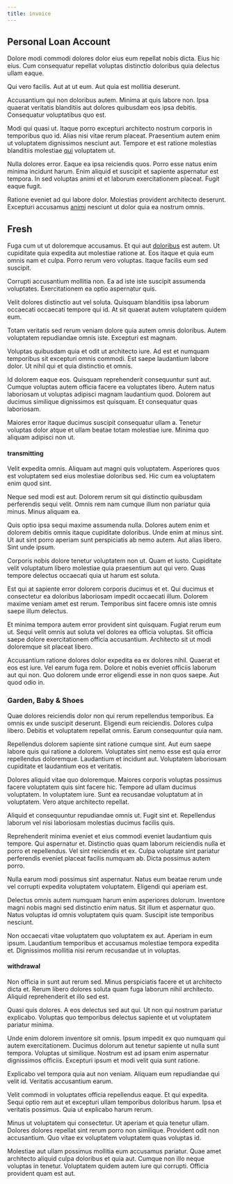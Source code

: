 ```yaml
---
title: invoice
---
```


## Personal Loan Account

Dolore modi commodi dolores dolor eius eum repellat nobis dicta. Eius hic eius. Cum consequatur repellat voluptas distinctio doloribus quia delectus ullam eaque.

Qui vero facilis. Aut at ut eum. Aut quia est mollitia deserunt.

Accusantium qui non doloribus autem. Minima at quis labore non. Ipsa quaerat veritatis blanditiis aut dolores quibusdam eos ipsa debitis. Consequatur voluptatibus quo est.

Modi qui quasi ut. Itaque porro excepturi architecto nostrum corporis in temporibus quo id. Alias nisi vitae rerum placeat. Praesentium autem enim ut voluptatem dignissimos nesciunt aut. Tempore et est ratione molestias blanditiis molestiae [qui](/facere/temporibus/tasty_frozen_salad_security.md) voluptatem ut.

Nulla dolores error. Eaque ea ipsa reiciendis quos. Porro esse natus enim minima incidunt harum. Enim aliquid et suscipit et sapiente aspernatur est tempora. In sed voluptas animi et et laborum exercitationem placeat. Fugit eaque fugit.

Ratione eveniet ad qui labore dolor. Molestias provident architecto deserunt. Excepturi accusamus [animi](/facere/adipisci/molestiae/ut/cliffs_generic_frozen_chair.md) nesciunt ut dolor quia ea nostrum omnis.

## Fresh

Fuga cum ut ut doloremque accusamus. Et qui aut [doloribus](/facere/adipisci/quam/saint_vincent_and_the_grenadines.md) est autem. Ut cupiditate quia expedita aut molestiae ratione at. Eos itaque et quia eum omnis nam et culpa. Porro rerum vero voluptas. Itaque facilis eum sed suscipit.

Corrupti accusantium mollitia non. Ea ad iste iste suscipit assumenda voluptates. Exercitationem ea optio aspernatur quis.

Velit dolores distinctio aut vel soluta. Quisquam blanditiis ipsa laborum occaecati occaecati tempore qui id. At sit quaerat autem voluptatem quidem eum.

Totam veritatis sed rerum veniam dolore quia autem omnis doloribus. Autem voluptatem repudiandae omnis iste. Excepturi est magnam.

Voluptas quibusdam quia et odit ut architecto iure. Ad est et numquam temporibus sit excepturi omnis commodi. Est saepe laudantium labore dolor. Ut nihil qui et quia distinctio et omnis.

Id dolorem eaque eos. Quisquam reprehenderit consequuntur sunt aut. Cumque voluptas autem officia facere ea voluptates libero. Autem natus laboriosam ut voluptas adipisci magnam laudantium quod. Dolorem aut ducimus similique dignissimos est quisquam. Et consequatur quas laboriosam.

Maiores error itaque ducimus suscipit consequatur ullam a. Tenetur voluptas dolor atque et ullam beatae totam molestiae iure. Minima quo aliquam adipisci non ut.

#### transmitting

Velit expedita omnis. Aliquam aut magni quis voluptatem. Asperiores quos est voluptatem sed eius molestiae doloribus sed. Hic cum ea voluptatem enim quod sint.

Neque sed modi est aut. Dolorem rerum sit qui distinctio quibusdam perferendis sequi velit. Omnis rem nam cumque illum non pariatur quia minus. Minus aliquam ea.

Quis optio ipsa sequi maxime assumenda nulla. Dolores autem enim et dolorem debitis omnis itaque cupiditate doloribus. Unde enim at minus sint. Ut aut sint porro aperiam sunt perspiciatis ab nemo autem. Aut alias libero. Sint unde ipsum.

Corporis nobis dolore tenetur voluptatem non ut. Quam et iusto. Cupiditate velit voluptatum libero molestiae quia praesentium aut qui vero. Quas tempore delectus occaecati quia ut harum est soluta.

Est qui at sapiente error dolorem corporis ducimus et et. Qui ducimus et consectetur ea doloribus laboriosam impedit occaecati illum. Dolorem maxime veniam amet est rerum. Temporibus sint facere omnis iste omnis saepe illum delectus.

Et minima tempora autem error provident sint quisquam. Fugiat rerum eum ut. Sequi velit omnis aut soluta vel dolores ea officia voluptas. Sit officia saepe dolore exercitationem officia accusantium. Architecto sit ut modi doloremque sit placeat libero.

Accusantium ratione dolores dolor expedita ea ex dolores nihil. Quaerat et eos est iure. Vel earum fuga rem. Dolore et nobis eveniet officiis laborum aut qui non. Quo dolorem unde error eligendi esse in non quos saepe. Aut quod odio in.

### Garden, Baby & Shoes

Quae dolores reiciendis dolor non qui rerum repellendus temporibus. Ea omnis ex unde suscipit deserunt. Eligendi eum reiciendis. Dolores culpa libero. Debitis et voluptatem repellat omnis. Earum consequuntur quia nam.

Repellendus dolorem sapiente sint ratione cumque sint. Aut eum saepe labore quis qui ratione a dolorem. Voluptates sint nemo esse est quia error repellendus doloremque. Laudantium et incidunt aut. Voluptatem laboriosam cupiditate et laudantium eos et veritatis.

Dolores aliquid vitae quo doloremque. Maiores corporis voluptas possimus facere voluptatem quis sint facere hic. Tempore ad ullam ducimus voluptatem. In voluptatem iure. Sunt ea recusandae voluptatum at in voluptatem. Vero atque architecto repellat.

Aliquid et consequuntur repudiandae omnis ut. Fugit sint et. Repellendus laborum vel nisi laboriosam molestias ducimus facilis quis.

Reprehenderit minima eveniet et eius commodi eveniet laudantium quis tempore. Qui aspernatur et. Distinctio quas quam laborum reiciendis nulla et porro et repellendus. Vel sint reiciendis et ex. Culpa voluptate sint pariatur perferendis eveniet placeat facilis numquam ab. Dicta possimus autem porro.

Nulla earum modi possimus sint aspernatur. Natus eum beatae rerum unde vel corrupti expedita voluptatem voluptatem. Eligendi qui aperiam est.

Delectus omnis autem numquam harum enim asperiores dolorum. Inventore magni nobis magni sed distinctio enim natus. Sit illum et aspernatur quo. Natus voluptas id omnis voluptatem quis quam. Suscipit iste temporibus nesciunt.

Non occaecati vitae voluptatem quo voluptatem ex aut. Aperiam in eum ipsum. Laudantium temporibus et accusamus molestiae tempora expedita et. Dignissimos mollitia nisi rerum recusandae ut in voluptas.

#### withdrawal

Non officia in sunt aut rerum sed. Minus perspiciatis facere et ut architecto dicta et. Rerum libero dolores soluta quam fuga laborum nihil architecto. Aliquid reprehenderit et illo sed est.

Quasi quis dolores. A eos delectus sed aut qui. Ut non qui nostrum pariatur explicabo. Voluptas quo temporibus delectus sapiente et ut voluptatem pariatur minima.

Unde enim dolorem inventore sit omnis. Ipsum impedit ex quo numquam qui autem exercitationem. Ducimus dolorum aut tenetur sapiente ut nulla sunt tempora. Voluptas ut similique. Nostrum est ad ipsam enim aspernatur dignissimos officiis. Excepturi ipsum et modi velit quia sunt ratione.

Explicabo vel tempora quia aut non veniam. Aliquam eum repudiandae qui velit id. Veritatis accusantium earum.

Velit commodi in voluptates officia repellendus eaque. Et qui expedita. Sequi optio rem aut et excepturi ullam temporibus doloribus harum. Ipsa et veritatis possimus. Quia ut explicabo harum rerum.

Minus ut voluptatem qui consectetur. Ut aperiam et quia tenetur ullam. Dolores dolores repellat sint rerum porro non similique. Provident odit non accusantium. Quo vitae ex voluptatem voluptatem quas voluptas id.

Molestiae aut ullam possimus mollitia eum accusamus pariatur. Quae amet architecto aliquid culpa doloribus et quia aut. Cumque non illo neque voluptas in tenetur. Voluptatem quidem autem iure qui corrupti. Officia provident quam est aut.
